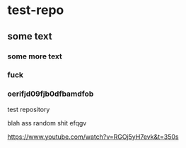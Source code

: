 # test-repo
## some text
### some more text
### fuck
### oerifjd09fjb0dfbamdfob
test repository

blah ass random shit
efqgv

https://www.youtube.com/watch?v=RGOj5yH7evk&t=350s